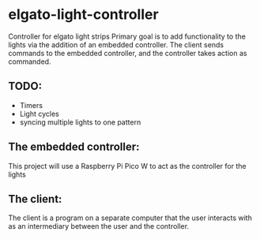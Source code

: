 # elgato-light-controller
Controller for elgato light strips
Primary goal is to add functionality to the lights via the addition of an embedded controller.
The client sends commands to the embedded controller, and the controller takes action as commanded.

## TODO:
- Timers
- Light cycles
- syncing multiple lights to one pattern

## The embedded controller:
This project will use a Raspberry Pi Pico W to act as the controller for the lights

## The client:
The client is a program on a separate computer that the user interacts with as an intermediary between the user and the controller.